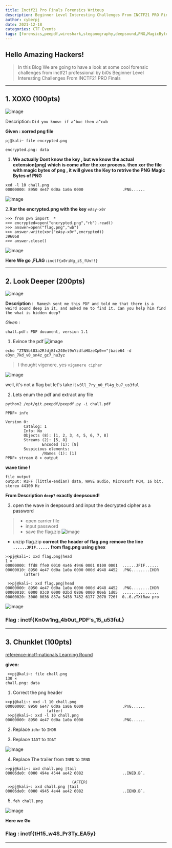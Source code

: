 ```yaml
---
title: Inctf21 Pro Finals Forensics Writeup
description: Beginner Level Interesting Challenges From INCTF21 PRO Finals
author: cyberpj
date: 2021-12-18
categories: CTF Events
tags: [forensics,peepdf,wireshark,steganography,deepsound,PNG,MagicBytes,cipher]
---
```



## Hello Amazing Hackers!
> In this Blog We are going to have  a look at  some cool forensic challenges from inctf21 professional by bi0s
>  Beginner Level Interesting Challenges From INCTF21 PRO Finals

------

## 1. XOXO (100pts)

![image](https://user-images.githubusercontent.com/72292872/148693842-704f849b-e24b-48be-ac03-42b92a0bb227.png)

Description: 
```Did you know: if a^b=c then a^c=b```

 **Given : xorred png file**
 
 ``` 
 pj@kali~ file encrypted.png

encrypted.png: data 
```
1. **We actually Dont know the key , but we know the actual extension(png) which is come after the xor process.
then xor the file with magic bytes of png , it will gives the Key to retrive the PNG**
**Magic Bytes of PNG**
```
xxd -l 10 chall.png                                                                  
00000000: 8950 4e47 0d0a 1a0a 0000                 .PNG......
```
![image](https://user-images.githubusercontent.com/72292872/148690219-508bbf5a-229b-4e6f-a013-983876ff7667.png)

2.**Xor the encrypted.png with the key** `eAsy-x0r`
```
>>> from pwn import  *
>>> encrypted=open("encrypted.png","rb").read()
>>> answer=open("flag.png","wb")
>>> answer.write(xor("eAsy-x0r",encrypted))
396068
>>> answer.close()
```
![image](https://user-images.githubusercontent.com/72292872/148690415-6962076d-53f9-47cf-b318-dc71dccf3da2.png)

**Here We go ,FLAG :**`inctf{x0riNg_iS_fUn!!}` 

----

## 2. Look Deeper (200pts)

![image](https://user-images.githubusercontent.com/72292872/148693814-889495f2-0716-4764-b182-2bbe68afd6c1.png)


**Description** : 
``` Ramesh sent me this PDF and told me that there is a weird sound deep in it, and asked me to find it. Can you help him find the what is hidden deep?```

*Given* : 
```
chall.pdf: PDF document, version 1.1
```
1. Evince the pdf
![image](https://user-images.githubusercontent.com/72292872/148691104-aea24cec-cfee-4dfe-bc6b-c4ce0c10bc5b.png)
```
echo "ZTN5bl83a2RfdjBfc240el9nYzdfaHUzeXp0=="|base64 -d                                       
e3yn_7kd_v0_sn4z_gc7_hu3yz
```
>I thought vigenere,
> yes `vigenere cipher` 

![image](https://user-images.githubusercontent.com/72292872/148691273-e2708241-4a4d-469c-8341-7e1b473b9828.png)

well, it's not a flag but let's take it `w3ll_7ry_n0_fl4g_bu7_us3ful`

2. Lets enum the pdf and extract any file

``` 
python2 /opt/git.peepdf/peepdf.py -i chall.pdf

PPDF> info

Version 0:
        Catalog: 1
        Info: No
        Objects (8): [1, 2, 3, 4, 5, 6, 7, 8]
        Streams (2): [5, 8]
                Encoded (1): [8]
        Suspicious elements:
                /Names (1): [1]
PPDF> stream 8 > output
```
**wave time !**
```
file output 
output: RIFF (little-endian) data, WAVE audio, Microsoft PCM, 16 bit, stereo 44100 Hz
```
**From Description `deep?` exactly deepsound!**

3. open the wave in deepsound and input the decrypted cipher as a password

>- open carrier file
>- input password
>- save the flag.zip
![image](https://i.imgur.com/bvm9tNl.png)
- unzip flag.zip
**correct the header of flag.png**
**remove the line `......JFIF......` from flag.png using ghex**

```
>>pj@kali~: xxd flag.png|head                                                                              1 ⨯
00000000: ffd8 ffe0 0010 4a46 4946 0001 0100 0001  ......JFIF......
00000010: 8950 4e47 0d0a 1a0a 0000 000d 4948 4452  .PNG........IHDR
        (after)

 >>pj@kali~: xxd flag.png|head
00000000: 8950 4e47 0d0a 1a0a 0000 000d 4948 4452  .PNG........IHDR
00000010: 0000 03c0 0000 02bd 0806 0000 00eb 1d05  ................
00000020: 3000 0036 837a 5458 7452 6177 2070 726f  0..6.zTXtRaw pro
```

![image](https://user-images.githubusercontent.com/72292872/148692558-235ce7a2-86db-439d-8d9f-2f452d2ffdda.png)

### Flag : inctf{Kn0w1ng_4b0ut_PDF's_15_u53fuL}

-----

## 3. Chunklet (100pts)



[reference-inctf-nationals Learning Round](https://0xcyberpj.me/my-blog/ctf/INCTF-21-Forensics/#9chunkies)

**given:**
```
 >>pj@kali~: file chall.png                                                                               130 ⨯
chall.png: data
```
1. Correct the png header 

```
>>pj@kali~: xxd -l 10 chall.png 
00000000: 8950 6e47 0d0a 1a0a 0000                 .PnG......
                  (after)                                                                                              
 >>pj@kali~: xxd -l 10 chall.png
00000000: 8950 4e47 0d0a 1a0a 0000                 .PNG......
```
2. Replace `idhr` to `IHDR`

3. Replace `IADT` to `IDAT`

![image](https://user-images.githubusercontent.com/72292872/148693353-0c71e455-ec30-4e98-bc1f-9fd45d2dddfb.png)

4. Replace The trailer from  `INED` to `IEND`

```
>>pj@kali~: xxd chall.png |tail                
00006de0: 0000 494e 4544 ae42 6082                 ..INED.B`.
                             
                             (AFTER)                           
 >>pj@kali~: xxd chall.png |tail
00006de0: 0000 4945 4e44 ae42 6082                 ..IEND.B`.
```
5. `feh chall.png`

![image](https://user-images.githubusercontent.com/72292872/148693591-7a6e6500-94a9-454b-adbb-aa41a12cbfe5.png)

**Here we Go**
### Flag : inctf{tH15_w4S_Pr3Ty_EA5y}

-----
